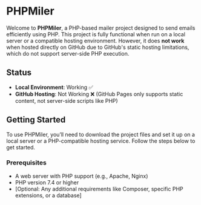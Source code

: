 # PHPMiler

Welcome to **PHPMiler**, a PHP-based mailer project designed to send emails efficiently using PHP. This project is fully functional when run on a local server or a compatible hosting environment. However, it does **not work** when hosted directly on GitHub due to GitHub's static hosting limitations, which do not support server-side PHP execution.

## Status
- **Local Environment**: Working ✅
- **GitHub Hosting**: Not Working ❌ (GitHub Pages only supports static content, not server-side scripts like PHP)

## Getting Started

To use PHPMiler, you’ll need to download the project files and set it up on a local server or a PHP-compatible hosting service. Follow the steps below to get started.

### Prerequisites
- A web server with PHP support (e.g., Apache, Nginx)
- PHP version 7.4 or higher
- [Optional: Any additional requirements like Composer, specific PHP extensions, or a database]
